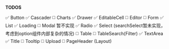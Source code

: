 **TODOS**

:white_check_mark: Button
:white_check_mark: Cascader
:white_medium_square: Charts
:white_check_mark: Drawer
:white_check_mark: EditableCell
:white_medium_square: Editor
:white_medium_square: Form
:white_check_mark: List
:white_check_mark: Loading
:white_medium_square: Modal  暂不实现
:white_check_mark: Radio
:white_check_mark: Select (searchSelect暂未实现，考虑到option组件内部复杂的情况)
:white_medium_square: Table
:white_medium_square: TableSearch(Filter)
:white_check_mark: TextArea
:white_check_mark: Title
:white_medium_square: Tooltip
:white_medium_square: Upload
:white_medium_square: PageHeader (Layout)